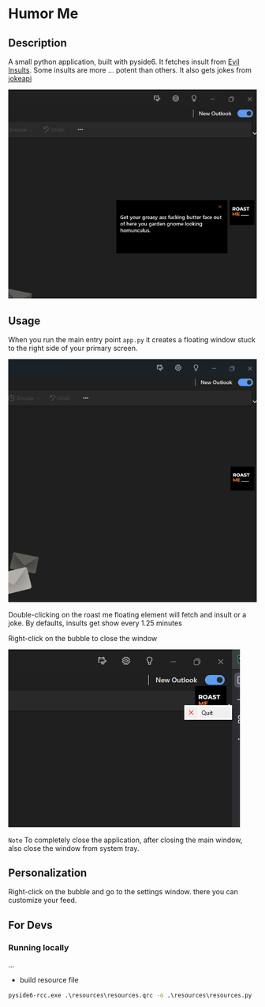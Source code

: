# Humor Me

## Description
A small python application, built with pyside6. It fetches insult from [Evil Insults](https://evilinsult.com/api/#generate-insult-get).
Some insults are more ... potent than others. It also gets jokes from [jokeapi](https://jokeapi.dev/)

![./resources/images/img_1.png](/resources/images/img_1.png)

## Usage
When you run the main entry point `app.py` it creates a floating window stuck to the right side of your primary screen.

![./resources/images/img.png](/resources/images/img.png)

Double-clicking on the roast me floating element will fetch and insult or a joke. 
By defaults, insults get show every 1.25 minutes

Right-click on the bubble to close the window

![./resources/images/img_2.png](/resources/images/img_2.png)

`Note` To completely close the application, after closing the main window, also close the window from system tray.

## Personalization
Right-click on the bubble and go to the settings window. there you can customize your feed. 


## For Devs

### Running locally
...

- build resource file
```cmd
pyside6-rcc.exe .\resources\resources.qrc -o .\resources\resources.py 
```